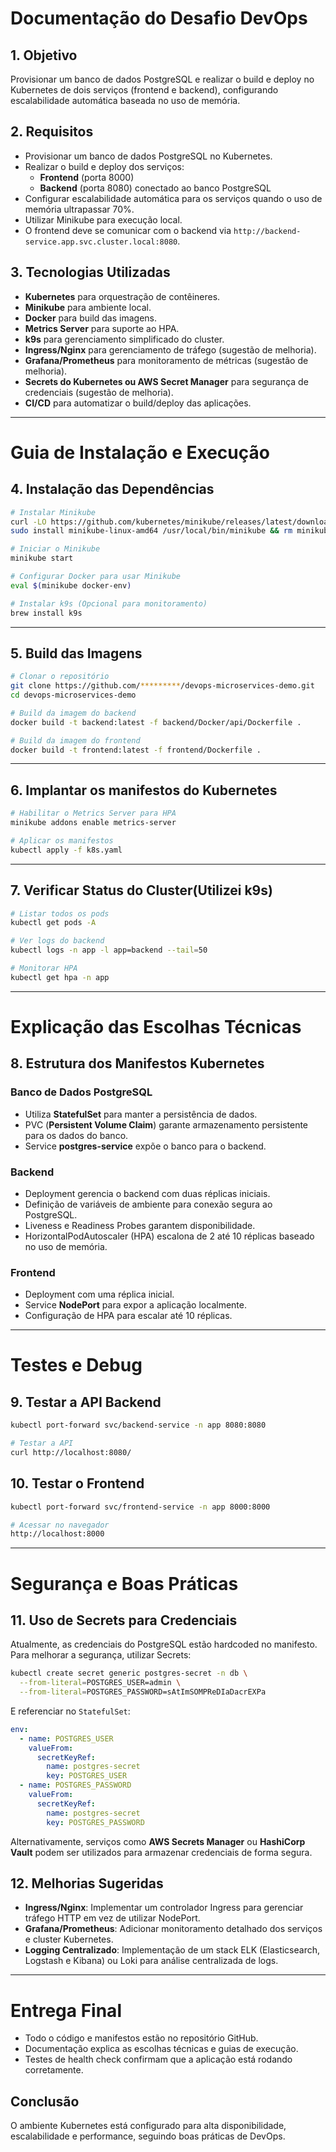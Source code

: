 # **Documentação do Desafio DevOps**

## **1. Objetivo**

Provisionar um banco de dados PostgreSQL e realizar o build e deploy no Kubernetes de dois serviços (frontend e backend), configurando escalabilidade automática baseada no uso de memória.

## **2. Requisitos**

- Provisionar um banco de dados PostgreSQL no Kubernetes.
- Realizar o build e deploy dos serviços:
  - **Frontend** (porta 8000)
  - **Backend** (porta 8080) conectado ao banco PostgreSQL
- Configurar escalabilidade automática para os serviços quando o uso de memória ultrapassar 70%.
- Utilizar Minikube para execução local.
- O frontend deve se comunicar com o backend via `http://backend-service.app.svc.cluster.local:8080`.

## **3. Tecnologias Utilizadas**

- **Kubernetes** para orquestração de contêineres.
- **Minikube** para ambiente local.
- **Docker** para build das imagens.
- **Metrics Server** para suporte ao HPA.
- **k9s** para gerenciamento simplificado do cluster.
- **Ingress/Nginx** para gerenciamento de tráfego (sugestão de melhoria).
- **Grafana/Prometheus** para monitoramento de métricas (sugestão de melhoria).
- **Secrets do Kubernetes ou AWS Secret Manager** para segurança de credenciais (sugestão de melhoria).
- **CI/CD** para automatizar o build/deploy das aplicações. 

---

# **Guia de Instalação e Execução**

## **4. Instalação das Dependências**

```sh
# Instalar Minikube
curl -LO https://github.com/kubernetes/minikube/releases/latest/download/minikube-linux-amd64
sudo install minikube-linux-amd64 /usr/local/bin/minikube && rm minikube-linux-amd64

# Iniciar o Minikube
minikube start

# Configurar Docker para usar Minikube
eval $(minikube docker-env)

# Instalar k9s (Opcional para monitoramento)
brew install k9s
```

---

## **5. Build das Imagens**

```sh
# Clonar o repositório
git clone https://github.com/*********/devops-microservices-demo.git
cd devops-microservices-demo

# Build da imagem do backend
docker build -t backend:latest -f backend/Docker/api/Dockerfile .

# Build da imagem do frontend
docker build -t frontend:latest -f frontend/Dockerfile .
```

---

## **6. Implantar os manifestos do Kubernetes**

```sh
# Habilitar o Metrics Server para HPA
minikube addons enable metrics-server

# Aplicar os manifestos
kubectl apply -f k8s.yaml
```

---

## **7. Verificar Status do Cluster(Utilizei k9s)**

```sh
# Listar todos os pods
kubectl get pods -A

# Ver logs do backend
kubectl logs -n app -l app=backend --tail=50

# Monitorar HPA
kubectl get hpa -n app
```

---

# **Explicação das Escolhas Técnicas**

## **8. Estrutura dos Manifestos Kubernetes**

### **Banco de Dados PostgreSQL**

- Utiliza **StatefulSet** para manter a persistência de dados.
- PVC (**Persistent Volume Claim**) garante armazenamento persistente para os dados do banco.
- Service **postgres-service** expõe o banco para o backend.

### **Backend**

- Deployment gerencia o backend com duas réplicas iniciais.
- Definição de variáveis de ambiente para conexão segura ao PostgreSQL.
- Liveness e Readiness Probes garantem disponibilidade.
- HorizontalPodAutoscaler (HPA) escalona de 2 até 10 réplicas baseado no uso de memória.

### **Frontend**

- Deployment com uma réplica inicial.
- Service **NodePort** para expor a aplicação localmente.
- Configuração de HPA para escalar até 10 réplicas.

---

# **Testes e Debug**

## **9. Testar a API Backend**

```sh
kubectl port-forward svc/backend-service -n app 8080:8080

# Testar a API
curl http://localhost:8080/
```

## **10. Testar o Frontend**

```sh
kubectl port-forward svc/frontend-service -n app 8000:8000

# Acessar no navegador
http://localhost:8000
```

---

# **Segurança e Boas Práticas**

## **11. Uso de Secrets para Credenciais**

Atualmente, as credenciais do PostgreSQL estão hardcoded no manifesto. Para melhorar a segurança, utilizar Secrets:

```sh
kubectl create secret generic postgres-secret -n db \
  --from-literal=POSTGRES_USER=admin \
  --from-literal=POSTGRES_PASSWORD=sAtImSOMPReDIaDacrEXPa
```

E referenciar no `StatefulSet`:

```yaml
env:
  - name: POSTGRES_USER
    valueFrom:
      secretKeyRef:
        name: postgres-secret
        key: POSTGRES_USER
  - name: POSTGRES_PASSWORD
    valueFrom:
      secretKeyRef:
        name: postgres-secret
        key: POSTGRES_PASSWORD
```

Alternativamente, serviços como **AWS Secrets Manager** ou **HashiCorp Vault** podem ser utilizados para armazenar credenciais de forma segura.

## **12. Melhorias Sugeridas**

- **Ingress/Nginx**: Implementar um controlador Ingress para gerenciar tráfego HTTP em vez de utilizar NodePort.
- **Grafana/Prometheus**: Adicionar monitoramento detalhado dos serviços e cluster Kubernetes.
- **Logging Centralizado**: Implementação de um stack ELK (Elasticsearch, Logstash e Kibana) ou Loki para análise centralizada de logs.

---

# **Entrega Final**

- Todo o código e manifestos estão no repositório GitHub.
- Documentação explica as escolhas técnicas e guias de execução.
- Testes de health check confirmam que a aplicação está rodando corretamente.

## **Conclusão**

O ambiente Kubernetes está configurado para alta disponibilidade, escalabilidade e performance, seguindo boas práticas de DevOps.

